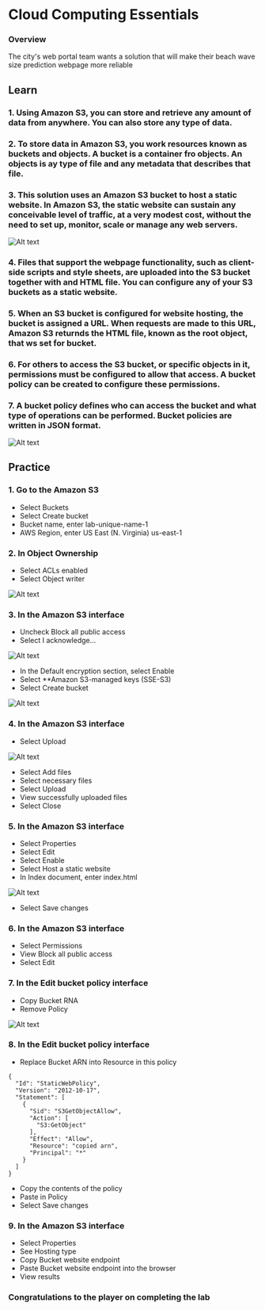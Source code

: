 # Cloud Computing Essentials

### **Overview**

The city's web portal team wants a solution that will make their beach wave size prediction webpage more reliable

## Learn

### 1. Using Amazon S3, you can store and retrieve any amount of data from anywhere. You can also store any type of data.

### 2. To store data in Amazon S3, you work resources known as buckets and objects. A bucket is a container fro objects. An objects is ay type of file and any metadata that describes that file.

### 3. This solution uses an Amazon S3 bucket to host a static website. In Amazon S3, the static website can sustain any conceivable level of traffic, at a very modest cost, without the need to set up, monitor, scale or manage any web servers.

![Alt text](./assets/image.png)

### 4. Files that support the webpage functionality, such as client-side scripts and style sheets, are uploaded into the S3 bucket together with and HTML file. You can configure any of your S3 buckets as a static website.

### 5. When an S3 bucket is configured for website hosting, the bucket is assigned a URL. When requests are made to this URL, Amazon S3 returnds the HTML file, known as the root object, that ws set for bucket.

### 6. For others to access the S3 bucket, or specific objects in it, permissions must be configured to allow that access. A bucket policy can be created to configure these permissions.

### 7. A bucket policy defines who can access the bucket and what type of operations can be performed. Bucket policies are written in JSON format.

![Alt text](./assets/image-1.png)

## Practice

### 1. Go to the Amazon S3

- Select Buckets
- Select Create bucket
- Bucket name, enter lab-unique-name-1
- AWS Region, enter US East (N. Virginia) us-east-1

### 2. In Object Ownership

- Select ACLs enabled
- Select Object writer

![Alt text](./assets/image-2.png)

### 3. In the Amazon S3 interface

- Uncheck Block all public access
- Select I acknowledge…

![Alt text](./assets/image-3.png)

- In the Default encryption section, select Enable
- Select \*\*Amazon S3-managed keys (SSE-S3)
- Select Create bucket

![Alt text](./assets/image-4.png)

### 4. In the Amazon S3 interface

- Select Upload

![Alt text](./assets/image-5.png)

- Select Add files
- Select necessary files
- Select Upload
- View successfully uploaded files
- Select Close

### 5. In the Amazon S3 interface

- Select Properties
- Select Edit
- Select Enable
- Select Host a static website
- In Index document, enter index.html

![Alt text](./assets/image-6.png)

- Select Save changes

### 6. In the Amazon S3 interface

- Select Permissions
- View Block all public access
- Select Edit

### 7. In the Edit bucket policy interface

- Copy Bucket RNA
- Remove Policy

![Alt text](./assets/image-7.png)

### 8. In the Edit bucket policy interface

- Replace Bucket ARN into Resource in this policy

```
{
  "Id": "StaticWebPolicy",
  "Version": "2012-10-17",
  "Statement": [
    {
      "Sid": "S3GetObjectAllow",
      "Action": [
        "S3:GetObject"
      ],
      "Effect": "Allow",
      "Resource": "copied arn",
      "Principal": "*"
    }
  ]
}
```

- Copy the contents of the policy
- Paste in Policy
- Select Save changes

### 9. ​​In the Amazon S3 interface

- Select Properties
- See Hosting type
- Copy Bucket website endpoint
- Paste Bucket website endpoint into the browser
- View results

### Congratulations to the player on completing the lab
